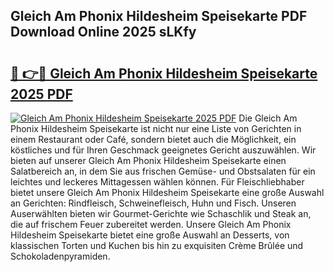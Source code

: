 ## Gleich Am Phonix Hildesheim Speisekarte PDF Download Online 2025 sLKfy

# <h2><a href="http://gc6eb97.nevu.top/?p=Gleich+Am+Phonix+Hildesheim+Speisekarte">🔗 👉🔴 Gleich Am Phonix Hildesheim Speisekarte 2025 PDF</a></h2>

[![Gleich Am Phonix Hildesheim Speisekarte 2025 PDF](https://i.imgur.com/dBaPXMq.png)](http://gc6eb97.nevu.top/?p=Gleich+Am+Phonix+Hildesheim+Speisekarte)
Die Gleich Am Phonix Hildesheim Speisekarte ist nicht nur eine Liste von Gerichten in einem Restaurant oder Café, sondern bietet auch die Möglichkeit, ein köstliches und für Ihren Geschmack geeignetes Gericht auszuwählen. Wir bieten auf unserer Gleich Am Phonix Hildesheim Speisekarte einen Salatbereich an, in dem Sie aus frischen Gemüse- und Obstsalaten für ein leichtes und leckeres Mittagessen wählen können. Für Fleischliebhaber bietet unsere Gleich Am Phonix Hildesheim Speisekarte eine große Auswahl an Gerichten: Rindfleisch, Schweinefleisch, Huhn und Fisch. Unseren Auserwählten bieten wir Gourmet-Gerichte wie Schaschlik und Steak an, die auf frischem Feuer zubereitet werden. Unsere Gleich Am Phonix Hildesheim Speisekarte bietet eine große Auswahl an Desserts, von klassischen Torten und Kuchen bis hin zu exquisiten Crème Brûlée und Schokoladenpyramiden.
